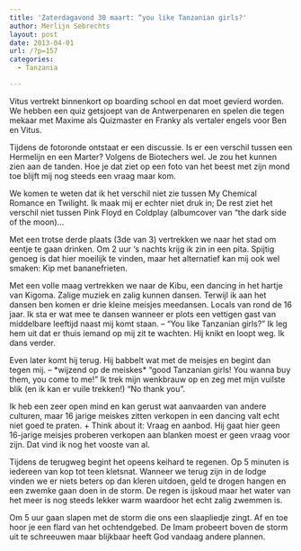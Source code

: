 ```yaml
---
title: 'Zaterdagavond 30 maart: “you like Tanzanian girls?'
author: Merlijn Sebrechts
layout: post
date: 2013-04-01
url: /?p=157
categories:
  - Tanzania

---
```

Vitus vertrekt binnenkort op boarding school en dat moet gevierd worden. We hebben een quiz getsjoept van de Antwerpenaren en spelen die tegen mekaar met Maxime als Quizmaster en Franky als vertaler engels voor Ben en Vitus.

Tijdens de fotoronde ontstaat er een discussie. Is er een verschil tussen een Hermelijn en een Marter? Volgens de Biotechers wel. Je zou het kunnen zien aan de tanden. Hoe je dat ziet op een foto van het beest met zijn mond toe blijft mij nog steeds een vraag maar kom.

We komen te weten dat ik het verschil niet zie tussen My Chemical Romance en Twilight. Ik maak mij er echter niet druk in; De rest ziet het verschil niet tussen Pink Floyd en Coldplay (albumcover van &#8220;the dark side of the moon)&#8230;

Met een trotse derde plaats (3de van 3) vertrekken we naar het stad om eentje te gaan drinken. Om 2 uur &#8216;s nachts krijg ik zin in een pita. Spijtig genoeg is dat hier moeilijk te vinden, maar het alternatief kan mij ook wel smaken: Kip met bananefrieten.

Met een volle maag vertrekken we naar de Kibu, een dancing in het hartje van Kigoma. Zalige muziek en zalig kunnen dansen. Terwijl ik aan het dansen ben komen er drie kleine meisjes meedansen. Locals van rond de 16 jaar. Ik sta er wat mee te dansen wanneer er plots een vettigen gast van middelbare leeftijd naast mij komt staan. &#8211; &#8220;You like Tanzanian girls?&#8221; Ik leg hem uit dat er thuis iemand op mij zit te wachten. Hij knikt en loopt weg. Ik dans verder.

Even later komt hij terug. Hij babbelt wat met de meisjes en begint dan tegen mij. &#8211; \*wijzend op de meiskes\* &#8220;good Tanzanian girls! You wanna buy them, you come to me!&#8221; Ik trek mijn wenkbrauw op en zeg met mijn vuilste blik (en ik kan er vuile trekken!) &#8220;No thank you&#8221;.

Ik heb een zeer open mind en kan gerust wat aanvaarden van andere culturen, maar 16 jarige meiskes zitten verkopen in een dancing valt echt niet goed te praten. + Think about it: Vraag en aanbod. Hij gaat hier geen 16-jarige meisjes proberen verkopen aan blanken moest er geen vraag voor zijn. Dat vind ik nog het vooste van al.

Tijdens de terugweg begint het opeens keihard te regenen. Op 5 minuten is iedereen van kop tot teen kletsnat. Wanneer we terug zijn in de lodge vinden we er niets beters op dan kleren uitdoen, geld te drogen hangen en een zwemke gaan doen in de storm. De regen is ijskoud maar het water van het meer is nog steeds lekker warm waardoor het echt zalig zwemmen is.

Om 5 uur gaan slapen met de storm die ons een slaapliedje zingt. Af en toe hoor je een flard van het ochtendgebed. De Imam probeert boven de storm uit te schreeuwen maar blijkbaar heeft God vandaag andere plannen.